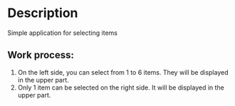 # Description

Simple application for selecting items

## Work process:

1. On the left side, you can select from 1 to 6 items. They will be displayed in the upper part.
2. Only 1 item can be selected on the right side. It will be displayed in the upper part.
